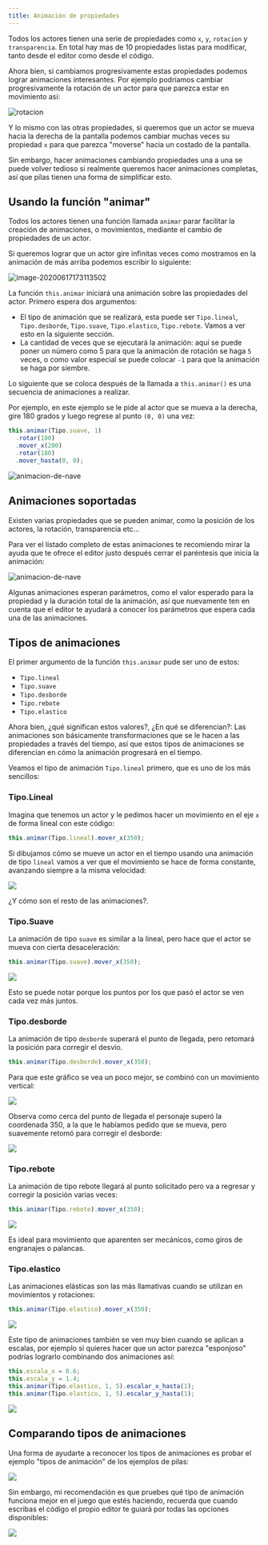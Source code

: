 ```yaml
---
title: Animación de propiedades
---
```


Todos los actores tienen una serie de propiedades como `x`, `y`, `rotacion` y `transparencia`. En
total hay mas de 10 propiedades listas para modificar, tanto desde el editor como desde el código.

Ahora bien, si cambiamos progresivamente estas propiedades podemos lograr animaciones interesantes.
Por ejemplo podríamos cambiar progresivamente la rotación de un actor para que parezca estar en
movimiento así:

![rotacion](imagenes/animacion_de_propiedades/rotacion.png)

Y lo mismo con las otras propiedades, si queremos que un actor se mueva hacia la derecha de la
pantalla podemos cambiar muchas veces su propiedad `x` para que parezca "moverse" hacia un costado
de la pantalla.

Sin embargo, hacer animaciones cambiando propiedades una a una se puede volver tedioso si realmente
queremos hacer animaciones completas, así que pilas tienen una forma de simplificar esto.

## Usando la función "animar"

Todos los actores tienen una función llamada `animar` parar facilitar la creación de animaciones, o movimientos, mediante el cambio de propiedades de un actor.

Si queremos lograr que un actor gire infinitas veces como mostramos en la animación de más arriba podemos escribir lo siguiente:

![image-20200617173113502](imagenes/animacion_de_propiedades/sentencia-de-animacion.png)

La función `this.animar` iniciará una animación sobre las propiedades del actor. Primero espera dos
argumentos:

- El tipo de animación que se realizará, esta puede ser `Tipo.lineal`, `Tipo.desborde`, `Tipo.suave`, `Tipo.elastico`, `Tipo.rebote`. Vamos a ver esto en la siguiente sección.
- La cantidad de veces que se ejecutará la animación: aquí se puede poner un número como 5 para que la animación de rotación se haga `5` veces, o como valor especial se puede colocar `-1` para que la animación se haga por siembre.

Lo siguiente que se coloca después de la llamada a `this.animar()` es una secuencia de animaciones
a realizar.

Por ejemplo, en este ejemplo se le pide al actor que se mueva a la derecha, gire 180 grados y luego
regrese al punto `(0, 0)` una vez:

```javascript
this.animar(Tipo.suave, 1)
  .rotar(180)
  .mover_x(200)
  .rotar(180)
  .mover_hasta(0, 0);
```

![animacion-de-nave](imagenes/animacion_de_propiedades/animacion-de-nave.png)

## Animaciones soportadas

Existen varias propiedades que se pueden animar, como la posición de los actores, la
rotación, transparencia etc...

Para ver el listado completo de estas animaciones te recomiendo mirar la ayuda
que te ofrece el editor justo después cerrar el paréntesis que inicia la animación:

![animacion-de-nave](imagenes/animacion_de_propiedades/animaciones.png)

Algunas animaciones esperan parámetros, como el valor esperado para la propiedad y la
duración total de la animación, así que nuevamente ten en cuenta que el editor
te ayudará a conocer los parámetros que espera cada una de las animaciones.

## Tipos de animaciones

El primer argumento de la función `this.animar` pude ser uno de estos:

- `Tipo.lineal`
- `Tipo.suave`
- `Tipo.desborde`
- `Tipo.rebote`
- `Tipo.elastico`

Ahora bien, ¿qué significan estos valores?, ¿En qué se diferencian?: Las animaciones
son básicamente transformaciones que se le hacen a las propiedades a través del
tiempo, así que estos tipos de animaciones se diferencian en cómo la animación
progresará en el tiempo.

Veamos el tipo de animación `Tipo.lineal` primero, que es uno de los más sencillos:

### Tipo.Lineal

Imagina que tenemos un actor y le pedimos hacer un movimiento en el eje `x` de forma lineal
con este código:

```javascript
this.animar(Tipo.lineal).mover_x(350);
```

Si dibujamos cómo se mueve un actor en el tiempo usando una animación de tipo `lineal` vamos
a ver que el movimiento se hace de forma constante, avanzando siempre a la misma velocidad:

![](imagenes/animacion_de_propiedades/tipo-lineal.png)

¿Y cómo son el resto de las animaciones?.

### Tipo.Suave

La animación de tipo `suave` es similar a la lineal, pero hace que el actor se mueva con
cierta desaceleración:

```javascript
this.animar(Tipo.suave).mover_x(350);
```

![](imagenes/animacion_de_propiedades/tipo-suave.png)

Esto se puede notar porque los puntos por los que pasó el actor se ven cada vez más juntos.

### Tipo.desborde

La animación de tipo `desborde` superará el punto de llegada, pero retomará la posición
para corregir el desvío.

```javascript
this.animar(Tipo.desborde).mover_x(350);
```

Para que este gráfico se vea un poco mejor, se combinó con un movimiento vertical:

![](imagenes/animacion_de_propiedades/tipo-desborde.png)

Observa como cerca del punto de llegada el personaje superó la coordenada 350, a
la que le habíamos pedido que se mueva, pero suavemente retomó para corregir el
desborde:

![](imagenes/animacion_de_propiedades/tipo-desborde-analisis.png)

### Tipo.rebote

La animación de tipo rebote llegará al punto solicitado pero va a regresar y corregir
la posición varias veces:

```javascript
this.animar(Tipo.rebote).mover_x(350);
```

![](imagenes/animacion_de_propiedades/tipo-rebote.png)

Es ideal para movimiento que aparenten ser mecánicos, como giros de engranajes o palancas.

### Tipo.elastico

Las animaciones elásticas son las más llamativas cuando se utilizan en movimientos
y rotaciones:

```javascript
this.animar(Tipo.elastico).mover_x(350);
```

![](imagenes/animacion_de_propiedades/tipo-elastico.png)

Este tipo de animaciones también se ven muy bien cuando se aplican a escalas, por ejemplo
si quieres hacer que un actor parezca "esponjoso" podrías lograrlo combinando dos animaciones
así:

```javascript
this.escala_x = 0.6;
this.escala_y = 1.4;
this.animar(Tipo.elastico, 1, 5).escalar_x_hasta(1);
this.animar(Tipo.elastico, 1, 5).escalar_y_hasta(1);
```

![](imagenes/animacion_de_propiedades/escala-elastica.gif)

## Comparando tipos de animaciones

Una forma de ayudarte a reconocer los tipos de animaciones es probar el
ejemplo "tipos de animación" de los ejemplos de pilas:

![](imagenes/animacion_de_propiedades/ejemplo-tipos-de-animacion.png)

Sin embargo, mi recomendación es que pruebes qué tipo de animación funciona
mejor en el juego que estés haciendo, recuerda que cuando escribas el código el
propio editor te guiará por todas las opciones disponibles:

![](imagenes/animacion_de_propiedades/autocompletado.png)

